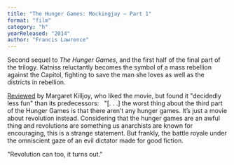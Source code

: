 ```yaml
---
title: "The Hunger Games: Mockingjay – Part 1"
format: "film"
category: "h"
yearReleased: "2014"
author: "Francis Lawrence"
---
```

Second sequel to _The Hunger Games_, and the first  half of the final part of the trilogy. Katniss reluctantly becomes the symbol of  a mass rebellion against the Capitol, fighting to save the man she loves as well  as the districts in rebellion.

 <a href="http://www.anarchogeekreview.com/movies/the-hunger-games-mockingjay-part-1-2014"> Reviewed</a> by Margaret Killjoy, who liked the movie, but found it "decidedly  less fun" than its predecessors:
 
"[. . .] the worst thing about the third part of the Hunger  Games is that there aren’t any hunger games. It’s just a movie about revolution  instead. Considering that the hunger games are an awful thing and revolutions  are something us anarchists are known for encouraging, this is a strange  statement. But frankly, the battle royale under the omniscient gaze of an evil  dictator made for good fiction. 

"Revolution can too, it turns out."
